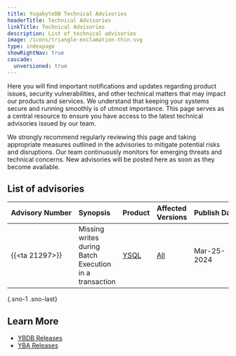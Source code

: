 ```yaml
---
title: YugabyteDB Technical Advisories
headerTitle: Technical Advisories
linkTitle: Technical Advisories
description: List of technical advisories
image: /icons/triangle-exclamation-thin.svg
type: indexpage
showRightNav: true
cascade:
  unversioned: true
---
```


Here you will find important notifications and updates regarding product issues, security vulnerabilities, and other technical matters that may impact our products and services. We understand that keeping your systems secure and running smoothly is of utmost importance. This page serves as a central resource to ensure you have access to the latest technical advisories issued by our team.

We strongly recommend regularly reviewing this page and taking appropriate measures outlined in the advisories to mitigate potential risks and disruptions. Our team continuously monitors for emerging threats and technical concerns. New advisories will be posted here as soon as they become available.

## List of advisories

| Advisory&nbsp;Number |    Synopsis     | Product  | Affected Versions | Publish&nbsp;Date |
| :------- | :-------------- | :------- | :---------------- | :----------- |
| {{<ta 21297>}}| Missing writes during Batch Execution in a transaction | [YSQL](./) | [All](/preview/releases/ybdb-releases/)            | Mar-25-2024  |
{.sno-1 .sno-last}

## Learn More

- [YBDB Releases](../ybdb-releases/)
- [YBA Releases](../yba-releases/)
